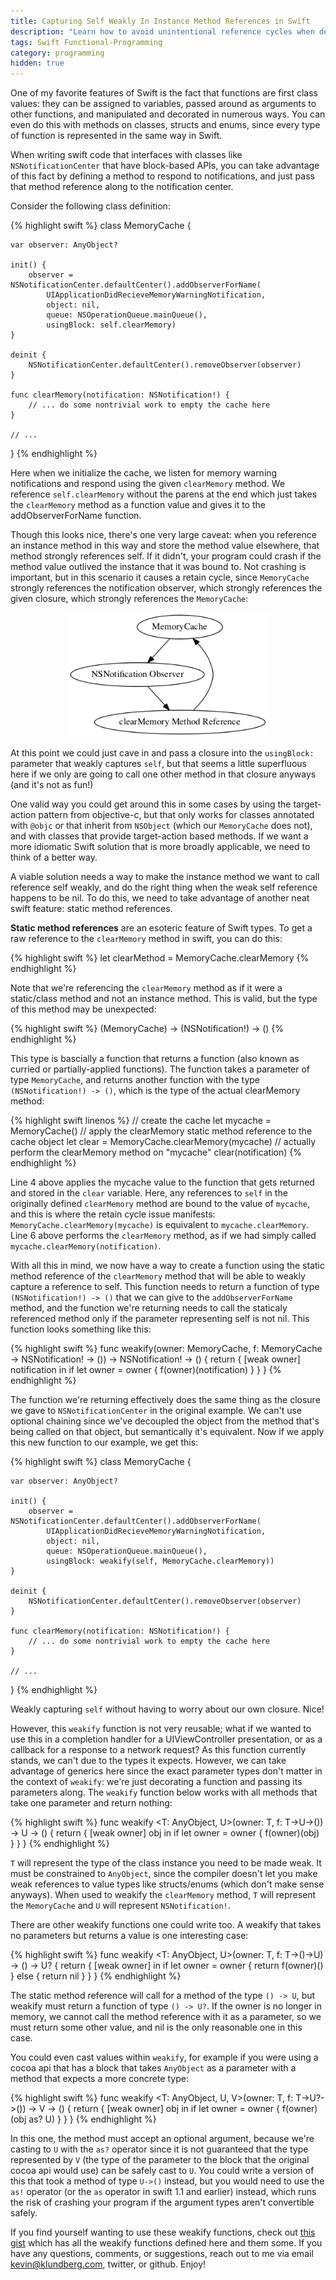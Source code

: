 ```yaml
---
title: Capturing Self Weakly In Instance Method References in Swift
description: "Learn how to avoid unintentional reference cycles when dealing with method values in a functional way."
tags: Swift Functional-Programming
category: programming
hidden: true
---
```


One of my favorite features of Swift is the fact that functions are first class values: they can be assigned to variables, passed around as arguments to other functions, and manipulated and decorated in numerous ways. You can even do this with methods on classes, structs and enums, since every type of function is represented in the same way in Swift.

When writing swift code that interfaces with classes like `NSNotificationCenter` that have block-based APIs, you can take advantage of this fact by defining a method to respond to notifications, and just pass that method reference along to the notification center.

Consider the following class definition:

{% highlight swift %}
class MemoryCache {

    var observer: AnyObject?

    init() {
        observer = NSNotificationCenter.defaultCenter().addObserverForName(
            UIApplicationDidRecieveMemoryWarningNotification,
            object: nil,
            queue: NSOperationQueue.mainQueue(),
            usingBlock: self.clearMemory)
    }

    deinit {
        NSNotificationCenter.defaultCenter().removeObserver(observer)
    }

    func clearMemory(notification: NSNotification!) {
        // ... do some nontrivial work to empty the cache here
    }

    // ...
}
{% endhighlight %}

Here when we initialize the cache, we listen for memory warning notifications and respond using the given `clearMemory` method. We reference `self.clearMemory` without the parens at the end which just takes the `clearMemory` method as a function value and gives it to the addObserverForName function.

Though this looks nice, there's one very large caveat: when you reference an instance method in this way and store the method value elsewhere, that method strongly references self. If it didn't, your program could crash if the method value outlived the instance that it was bound to. Not crashing is important, but in this scenario it causes a retain cycle, since `MemoryCache` strongly references the notification observer, which strongly references the given closure, which strongly references the `MemoryCache`:

<div style="margin: 0 auto; width: 320px">
<img src="/images/retaincycle.png" alt="MemoryCache -> NSNotification Observer -> clearMemory Method Reference -> MemoryCache" />
</div>

At this point we could just cave in and pass a closure into the `usingBlock:` parameter that weakly captures `self`, but that seems a little superfluous here if we only are going to call one other method in that closure anyways (and it's not as fun!)

One valid way you could get around this in some cases by using the target-action pattern from objective-c, but that only works for classes annotated with `@objc` or that inherit from `NSObject` (which our `MemoryCache` does not), and with classes that provide target-action based methods. If we want a more idiomatic Swift solution that is more broadly applicable, we need to think of a better way.

A viable solution needs a way to make the instance method we want to call reference self weakly, and do the right thing when the weak self reference happens to be nil. To do this, we need to take advantage of another neat swift feature: static method references.

**Static method references** are an esoteric feature of Swift types. To get a raw reference to the `clearMemory` method in swift, you can do this:

{% highlight swift %}
let clearMethod = MemoryCache.clearMemory
{% endhighlight %}

Note that we're referencing the `clearMemory` method as if it were a static/class method and not an instance method. This is valid, but the type of this method may be unexpected:

{% highlight swift %}
(MemoryCache) -> (NSNotification!) -> ()
{% endhighlight %}

This type is bascially a function that returns a function (also known as curried or partially-applied functions). The function takes a parameter of type `MemoryCache`, and returns another function with the type `(NSNotification!) -> ()`, which is the type of the actual clearMemory method:

{% highlight swift linenos %}
// create the cache
let mycache = MemoryCache()
// apply the clearMemory static method reference to the cache object
let clear = MemoryCache.clearMemory(mycache) 
// actually perform the clearMemory method on "mycache"
clear(notification) 
{% endhighlight %}

Line 4 above applies the mycache value to the function that gets returned and stored in the `clear` variable. Here, any references to `self` in the originally defined `clearMemory` method are bound to the value of `mycache`, and this is where the retain cycle issue manifests: `MemoryCache.clearMemory(mycache)` is equivalent to `mycache.clearMemory`. Line 6 above performs the `clearMemory` method, as if we had simply called `mycache.clearMemory(notification)`.

With all this in mind, we now have a way to create a function using the static method reference of the `clearMemory` method that will be able to weakly capture a reference to self. This function needs to return a function of type `(NSNotification!) -> ()` that we can give to the `addObserverForName` method, and the function we're returning needs to call the staticaly referenced method only if the parameter representing self is not nil. This function looks something like this:

{% highlight swift %}
func weakify(owner: MemoryCache, f: MemoryCache -> NSNotification! -> ()) -> NSNotification! -> () {
    return { [weak owner] notification in
        if let owner = owner {
            f(owner)(notification)
        }
    }
}
{% endhighlight %}

The function we're returning effectively does the same thing as the closure we gave to `NSNotificationCenter` in the original example. We can't use optional chaining since we've decoupled the object from the method that's being called on that object, but semantically it's equivalent. Now if we apply this new function to our example, we get this:

{% highlight swift %}
class MemoryCache {

    var observer: AnyObject?

    init() {
        observer = NSNotificationCenter.defaultCenter().addObserverForName(
            UIApplicationDidRecieveMemoryWarningNotification,
            object: nil,
            queue: NSOperationQueue.mainQueue(),
            usingBlock: weakify(self, MemoryCache.clearMemory))
    }

    deinit {
        NSNotificationCenter.defaultCenter().removeObserver(observer)
    }

    func clearMemory(notification: NSNotification!) {
        // ... do some nontrivial work to empty the cache here
    }

    // ...
}
{% endhighlight %}

Weakly capturing `self` without having to worry about our own closure. Nice!

However, this `weakify` function is not very reusable; what if we wanted to use this in a completion handler for a UIViewController presentation, or as a callback for a response to a network request? As this function currently stands, we can't due to the types it expects. However, we can take advantage of generics here since the exact parameter types don't matter in the context of `weakify`: we're just decorating a function and passing its parameters along. The `weakify` function below works with all methods that take one parameter and return nothing:

{% highlight swift %}
func weakify <T: AnyObject, U>(owner: T, f: T->U->()) -> U -> () {
    return { [weak owner] obj in
        if let owner = owner {
            f(owner)(obj)
        }
    }
}
{% endhighlight %}

`T` will represent the type of the class instance you need to be made weak. It must be constrained to `AnyObject`, since the compiler doesn't let you make weak references to value types like structs/enums (which don't make sense anyways). When used to weakify the `clearMemory` method, `T` will represent the `MemoryCache` and `U` will represent `NSNotification!`.

There are other weakify functions one could write too. A weakify that takes no parameters but returns a value is one interesting case:

{% highlight swift %}
func weakify <T: AnyObject, U>(owner: T, f: T->()->U) -> () -> U? {
    return { [weak owner] in
        if let owner = owner {
            return f(owner)()
        } else {
            return nil
        }
    }
}
{% endhighlight %}

The static method reference will call for a method of the type `() -> U`, but weakify must return a function of type `() -> U?`. If the owner is no longer in memory, we cannot call the method reference with it as a parameter, so we must return some other value, and nil is the only reasonable one in this case.

You could even cast values within `weakify`, for example if you were using a cocoa api that has a block that takes `AnyObject` as a parameter with a method that expects a more concrete type:

{% highlight swift %}
func weakify <T: AnyObject, U, V>(owner: T, f: T->U?->()) -> V -> () {
    return { [weak owner] obj in
        if let owner = owner {
            f(owner)(obj as? U)
        }
    }
}
{% endhighlight %}

In this one, the method must accept an optional argument, because we're casting to `U` with the `as?` operator since it is not guaranteed that the type represented by `V` (the type of the parameter to the block that the original cocoa api would use) can be safely cast to `U`. You could write a version of this that took a method of type `U->()` instead, but you would need to use the `as!` operator (or the `as` operator in swift 1.1 and earlier) instead, which runs the risk of crashing your program if the argument types aren't convertible safely.

If you find yourself wanting to use these weakify functions, check out [this gist](https://gist.github.com/klundberg/bf591578ff41f8ad33b3) which has all the weakify functions defined here and them some. If you have any questions, comments, or suggestions, reach out to me via email <kevin@klundberg.com>, twitter, or github. Enjoy!
